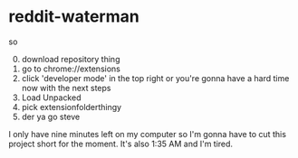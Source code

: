 # reddit-waterman

so

0. download repository thing
1. go to chrome://extensions
2. click 'developer mode' in the top right or you're gonna have a hard time now with the next steps
4. Load Unpacked
8. pick extensionfolderthingy
9. der ya go steve

I only have nine minutes left on my computer so I'm gonna have to cut this project short for the moment.  It's also 1:35 AM and I'm tired.
